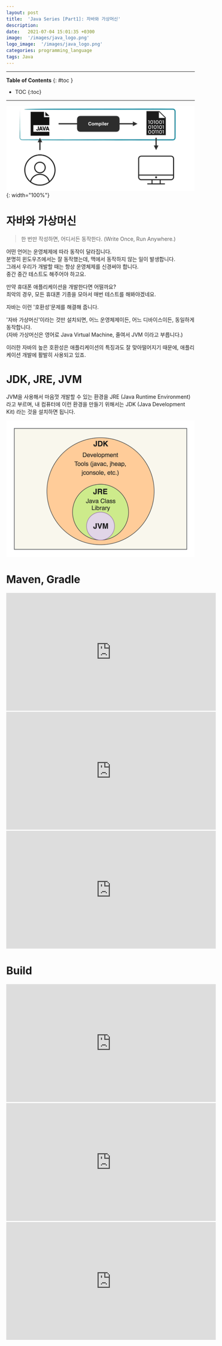 ```yaml
---
layout: post
title:  'Java Series [Part1]: 자바와 가상머신'
description: 
date:   2021-07-04 15:01:35 +0300
image:  '/images/java_logo.png'
logo_image:  '/images/java_logo.png'
categories: programming_language
tags: Java
---
```

---

**Table of Contents**
{: #toc }
*  TOC
{:toc}

---


![](/images/java_1.png){: width="100%"}  


# 자바와 가상머신

> 한 번만 작성하면, 어디서든 동작한다. (Write Once, Run Anywhere.)  

어떤 언어는 운영체제에 따라 동작이 달라집니다.  
분명히 윈도우즈에서는 잘 동작했는데, 맥에서 동작하지 않는 일이 발생합니다.  
그래서 우리가 개발할 때는 항상 운영체제를 신경써야 합니다.  
중간 중간 테스트도 해주어야 하고요.  

만약 휴대폰 애플리케이션을 개발한다면 어떨까요?  
최악의 경우, 모든 휴대폰 기종을 모아서 매번 테스트를 해봐야겠네요.  

자바는 이런 '호환성'문제를 해결해 줍니다.  

'자바 가상머신'이라는 것만 설치되면, 어느 운영체제이든, 어느 디바이스이든, 동일하게 동작합니다.  
(자바 가상머신은 영어로 Java Virtual Machine, 줄여서 JVM 이라고 부릅니다.)  

이러한 자바의 높은 호환성은 애플리케이션의 특징과도 잘 맞아떨어지기 때문에, 애플리케이션 개발에 활발히 사용되고 있죠.  


# JDK, JRE, JVM

JVM을 사용해서 마음껏 개발할 수 있는 환경을 JRE (Java Runtime Environment) 라고 부르며, 내 컴퓨터에 이런 환경을 만들기 위해서는 JDK (Java Development Kit) 라는 것을 설치하면 됩니다.  

![](/images/jdk.png)

# Maven, Gradle

<iframe width="560" height="315" src="https://www.youtube.com/embed/3Jp9kGDb01g" title="YouTube video player" frameborder="0" allow="accelerometer; autoplay; clipboard-write; encrypted-media; gyroscope; picture-in-picture" allowfullscreen></iframe>

<iframe width="560" height="315" src="https://www.youtube.com/embed/3Jp9kGDb01g" title="YouTube video player" frameborder="0" allow="accelerometer; autoplay; clipboard-write; encrypted-media; gyroscope; picture-in-picture" allowfullscreen></iframe>

<iframe width="560" height="315" src="https://www.youtube.com/embed/ntOH2bWLWQs" title="YouTube video player" frameborder="0" allow="accelerometer; autoplay; clipboard-write; encrypted-media; gyroscope; picture-in-picture" allowfullscreen></iframe>

# Build

<iframe width="560" height="315" src="https://www.youtube.com/embed/6SvUZqbU37E" title="YouTube video player" frameborder="0" allow="accelerometer; autoplay; clipboard-write; encrypted-media; gyroscope; picture-in-picture" allowfullscreen></iframe>

<iframe width="560" height="315" src="https://www.youtube.com/embed/zeDh2mMd_fc" title="YouTube video player" frameborder="0" allow="accelerometer; autoplay; clipboard-write; encrypted-media; gyroscope; picture-in-picture" allowfullscreen></iframe>

<iframe width="560" height="315" src="https://www.youtube.com/embed/JgRCaVwkPE8" title="YouTube video player" frameborder="0" allow="accelerometer; autoplay; clipboard-write; encrypted-media; gyroscope; picture-in-picture" allowfullscreen></iframe>